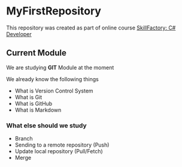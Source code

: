 # MyFirstRepository

This repository was created as part of online course [SkillFactory: C# Developer](https://skillfactory.ru/csharp)

## Current Module

We are studying **GIT** Module at the moment

We already know the following things

* What is Version Control System
* What is Git
* What is GitHub
* What is Markdown

### What else should we study

* Branch
* Sending to a remote repository (Push)
* Update local repository (Pull/Fetch)
* Merge
